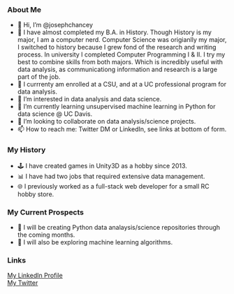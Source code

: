 ### About Me
- 👋 Hi, I’m @josephchancey
- 📜 I have almost completed my B.A. in History. Though History is my major, I am a computer nerd. Computer Science was origianlly my major, I switched to history because I grew fond of the research and writing process. In university I completed Computer Programming I & II. I try my best to combine skills from both majors. Which is incredibly useful with data analysis, as communicationg information and research is a large part of the job.
- 🏫 I currrenty am enrolled at a CSU, and at a UC professional program for data analysis.
- 👀 I’m interested in data analysis and data science.
- 🌱 I’m currently learning unsupervised machine learning in Python for data science @ UC Davis.
- 🤝 I’m looking to collaborate on data analysis/science projects. 
- 📫 How to reach me: Twitter DM or LinkedIn, see links at bottom of form.

### My History
- 🕹️ I have created games in Unity3D as a hobby since 2013.
- 📊 I have had two jobs that required extensive data management.
- 🌐 I previously worked as a full-stack web developer for a small RC hobby store. 

### My Current Prospects
- 🤔 I will be creating Python data analaysis/science repositories through the coming months.
- 🤖 I will also be exploring machine learning algorithms. 

### Links
[My LinkedIn Profile](https://www.linkedin.com/in/joseph-chancey)   
[My Twitter](https://twitter.com/JoeChancey_11)

<!---
josephchancey/josephchancey is a ✨ special ✨ repository because its `README.md` (this file) appears on your GitHub profile.
You can click the Preview link to take a look at your changes.
--->
